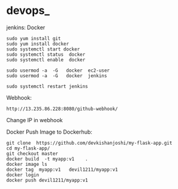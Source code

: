 # devops_

jenkins: Docker

```
sudo yum install git
sudo yum install docker
sudo systemctl start docker
sudo systemctl status  docker
sudo systemctl enable  docker

sudo usermod -a  -G   docker  ec2-user
sudo usermod -a  -G   docker  jenkins

sudo systemctl restart jenkins
```

Webhook: 

```
http://13.235.86.228:8080/github-webhook/
```
Change IP in webhook



Docker Push Image to Dockerhub: 
```
git clone  https://github.com/devkishanjoshi/my-flask-app.git
cd my-flask-app/
git checkout master
docker build  -t myapp:v1    .
docker image ls
docker tag  myapp:v1   devil1211/myapp:v1
docker login
docker push devil1211/myapp:v1
```

